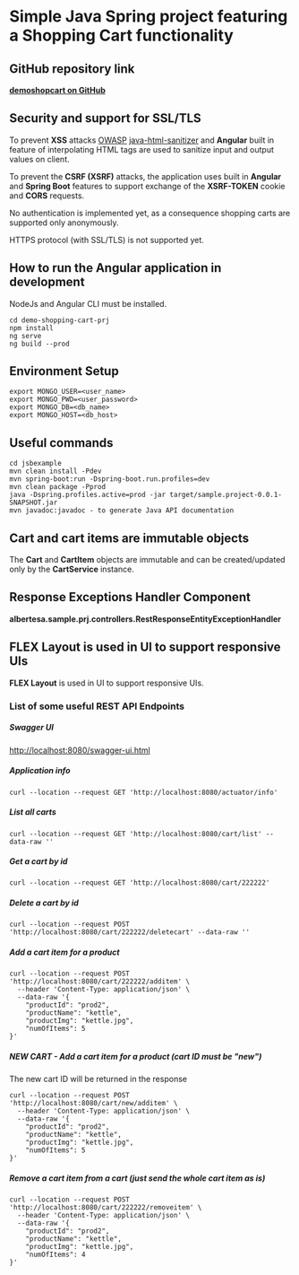 # Simple Java Spring project featuring a Shopping Cart functionality 

## GitHub repository link
**[demoshopcart on GitHub](https://github.com/albertesa/demoshopcart)**

## Security and support for SSL/TLS
To prevent **XSS** attacks [OWASP](https://owasp.org/) [java-html-sanitizer](https://github.com/OWASP/java-html-sanitizer) and **Angular** built in feature of interpolating HTML tags are used to sanitize input and output values on client.

To prevent the **CSRF (XSRF)** attacks, the application uses built in **Angular** and **Spring Boot** features to support exchange of the **XSRF-TOKEN** cookie and **CORS** requests.

No authentication is implemented yet, as a consequence shopping carts are supported only anonymously.

HTTPS protocol (with SSL/TLS) is not supported yet.

## How to run the Angular application in development

NodeJs and Angular CLI must be installed.

    cd demo-shopping-cart-prj
    npm install
    ng serve
    ng build --prod

## Environment Setup
    export MONGO_USER=<user_name>
    export MONGO_PWD=<user_password>
    export MONGO_DB=<db_name>
    export MONGO_HOST=<db_host>

## Useful commands
    cd jsbexample 
    mvn clean install -Pdev
    mvn spring-boot:run -Dspring-boot.run.profiles=dev
    mvn clean package -Pprod
    java -Dspring.profiles.active=prod -jar target/sample.project-0.0.1-SNAPSHOT.jar
    mvn javadoc:javadoc - to generate Java API documentation
    
## Cart and cart items are immutable objects
The **Cart** and **CartItem** objects are immutable and can be created/updated only by the **CartService** instance.

## Response Exceptions Handler Component

**albertesa.sample.prj.controllers.RestResponseEntityExceptionHandler**

## **FLEX Layout** is used in UI to support responsive UIs
**FLEX Layout** is used in UI to support responsive UIs.

### List of some useful **REST** API Endpoints

##### Swagger UI

[http://localhost:8080/swagger-ui.html](http://localhost:8080/swagger-ui.html)

##### Application info
    curl --location --request GET 'http://localhost:8080/actuator/info'

##### List all carts
    curl --location --request GET 'http://localhost:8080/cart/list' --data-raw ''

##### Get a cart by **id**
    curl --location --request GET 'http://localhost:8080/cart/222222'

##### Delete a cart by **id**
    curl --location --request POST 'http://localhost:8080/cart/222222/deletecart' --data-raw ''

##### Add a cart item for a product
    curl --location --request POST 'http://localhost:8080/cart/222222/additem' \
      --header 'Content-Type: application/json' \
      --data-raw '{
        "productId": "prod2",
        "productName": "kettle",
        "productImg": "kettle.jpg",
        "numOfItems": 5
    }'

##### NEW CART - Add a cart item for a product (cart ID must be "new")
The new cart ID will be returned in the response

    curl --location --request POST 'http://localhost:8080/cart/new/additem' \
      --header 'Content-Type: application/json' \
      --data-raw '{
        "productId": "prod2",
        "productName": "kettle",
        "productImg": "kettle.jpg",
        "numOfItems": 5
    }'


##### Remove a cart item from a cart (just send the whole cart item as is)
    curl --location --request POST 'http://localhost:8080/cart/222222/removeitem' \
      --header 'Content-Type: application/json' \
      --data-raw '{
        "productId": "prod2",
        "productName": "kettle",
        "productImg": "kettle.jpg",
        "numOfItems": 4
    }'
